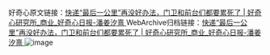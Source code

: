 好奇心原文链接：[快递“最后一公里”再没好办法，门卫和前台们都要累死了 | 好奇心研究所_商业_好奇心日报-潘姜汐熹 ](https://www.qdaily.com/articles/12366.html)
WebArchive归档链接：[快递“最后一公里”再没好办法，门卫和前台们都要累死了 | 好奇心研究所_商业_好奇心日报-潘姜汐熹 ](http://web.archive.org/web/20190623172633/https://www.qdaily.com/articles/12366.html)
![image](http://ww3.sinaimg.cn/large/007d5XDply1g3x4013zlvj30u03v8hdt)